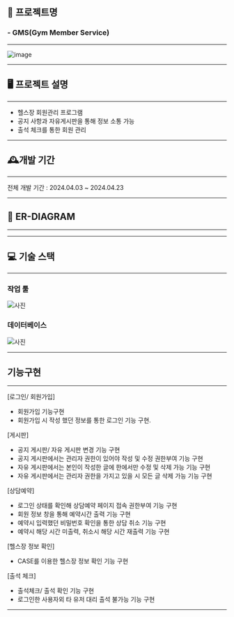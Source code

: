 ## 🚀 프로젝트명 
### - GMS(Gym Member Service)

------------------------------------------------

![image](https://github.com/user-attachments/assets/8e204837-170f-4256-bf2c-bea262d64ff9)

---------------------------------------
## 🖥️ 프로젝트 설명

-----------------

- 헬스장 회원관리 프로그램
- 공지 사항과 자유게시판을 통해 정보 소통 가능
- 출석 체크를 통한 회원 관리

------------------------------

## 🕰️개발 기간

----------------------------------

전체 개발 기간 : 2024.04.03 ~ 2024.04.23

---------------------------


## 🔗 ER-DIAGRAM

---------------------


---------------------------

## 💻 기술 스택

-------------
### 작업 툴
![사진](https://camo.githubusercontent.com/92b8740de6bc60cb5d5115586a179c73a9938bb4f8947649ee5f232a3f339ecc/68747470733a2f2f696d672e736869656c64732e696f2f62616467652f6a6176612d3030373339363f7374796c653d666f722d7468652d6261646765266c6f676f3d6a617661266c6f676f436f6c6f723d7768697465)

### 데이터베이스
![사진](https://camo.githubusercontent.com/1295639952a5aaf483c760e6fa22f57c32e10f5488a41097bee2a92e3ccae252/68747470733a2f2f696d672e736869656c64732e696f2f62616467652f6d7973716c2d3434373941313f7374796c653d666f722d7468652d6261646765266c6f676f3d6d7973716c266c6f676f436f6c6f723d7768697465)

------------------------------------

## 기능구현

----------------------------

[로그인/ 회원가입]
- 회원가입 기능구현
- 회원가입 시 작성 했던 정보를 통한 로그인 기능 구현.

[게시판]
- 공지 게시판/ 자유 게시판 변경 기능 구현
- 공지 게시판에서는 관리자 권한이 있어야 작성 및 수정 권한부여 기능 구현
- 자유 게시판에서는 본인이 작성한 글에 한에서만 수정 및 삭제 가능 기능 구현
- 자유 게시판에서는 관리자 권한을 가지고 있을 시 모든 글 삭제 가능 기능 구현

[상담예약]
- 로그인 상태를 확인해 상담예약 페이지 접속 권한부여 기능 구현
- 회원 정보 창을 통해 예약시간 출력 기능 구현
- 예약시 입력했던 비밀번호 확인을 통한 상담 취소 기능 구현
- 예약시 해당 시간 미출력, 취소시 해당 시간 재출력 기능 구현

[헬스장 정보 확인]
- CASE를 이용한 헬스장 정보 확인 기능 구현

[출석 체크]
- 출석체크/ 출석 확인 기능 구현
- 로그인한 사용자외 타 유저 대리 출석 불가능 기능 구현

---------------------------------------------